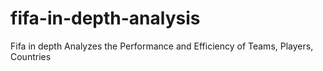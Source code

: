 # fifa-in-depth-analysis
Fifa in depth Analyzes the Performance and Efficiency of Teams, Players, Countries
